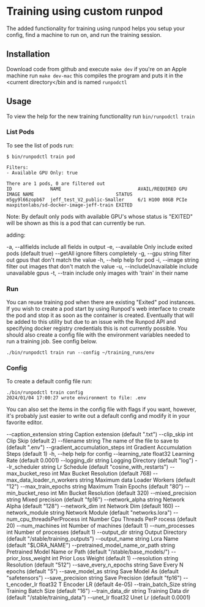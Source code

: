 # Training using custom runpod

The added functionality for training using runpod helps you setup your config, find a machine to run on, and run the training session.

## Installation

Download code from github and execute ```make dev``` if you're on an Apple machine run ```make dev-mac``` this compiles the program and puts it in the <current directory</bin and is named ```runpodctl```

## Usage

To view the help for the new training functionality run ```bin/runpodctl train```


### List Pods

To see the list of pods run:
```
$ bin/runpodctl train pod

Filters:
- Available GPU Only: true

There are 1 pods, 0 are filtered out
ID              NAME                            AVAIL/REQUIRED GPU      IMAGE NAME                              STATUS
m5gy9l66zopb67  jeff_test_V2_public-Smaller     6/1 H100 80GB PCIe      maxpitonlabs/sd-docker-image-jeff-train EXITED
```

Note: By default only pods with available GPU's whose status is "EXITED" will be shown as this is a pod that can currently be run.

adding:

  -a, --allfields            include all fields in output
  -e, --available            Only include exited pods (default true)
      --getAll               ignore filters completely
  -g, --gpu string           filter out gpus that don't match the value
  -h, --help                 help for pod
  -i, --image string         filter out images that don't match the value
  -u, --includeUnavailable   include unavailable gpus
  -t, --train                include only images with 'train' in their name

### Run

You can reuse training pod when there are existing "Exited" pod instances. If you wish to create a pod start by using Runpod's web interface to create the pod and stop it as soon as the container is created. Eventually that will be added to this utility but due to an issue with the Runpod API and specifying docker registry credentials this is not currently possible. You should also create a config file with the environment variables needed to run a training job. See config below.



```
./bin/runpodctl train run --config ~/training_runs/env
```

### Config

To create a default config file run:

```
./bin/runpodctl train config
2024/01/04 17:00:27 wrote environment to file: .env
```

You can also set the items in the config file with flags if you want, however, it's probably just easier to write out a default config and modify it in your favorite editor.

--caption_extension string               Caption extension (default ".txt")
--clip_skip int                          Clip Skip (default 2)
--filename string                        The name of the file to save to (default ".env")
--gradient_accumulation_steps int        Gradient Accumulation Steps (default 1)
-h, --help                                   help for config
--learning_rate float32                  Learning Rate (default 0.0001)
--logging_dir string                     Logging Directory (default "log")
--lr_scheduler string                    Lr Schedule (default "cosine_with_restarts")
--max_bucket_reso int                    Max Bucket Resolution (default 768)
--max_data_loader_n_workers string       Maximum data Loader Workers (default "12")
--max_train_epochs string                Maximum Train Epochs (default "80")
--min_bucket_reso int                    Min Bucket Resolution (default 320)
--mixed_precision string                 Mixed precision (default "fp16")
--network_alpha string                   Network Alpha (default "128")
--network_dim int                        Network Dim (default 160)
--network_module string                  Network Module (default "networks.lora")
--num_cpu_threadsPerProcess int          Number Cpu Threads PerP rocess (default 20)
--num_machines int                       Number of machines (default 1)
--num_processes int                      Number of processes (default 1)
--output_dir string                      Output Directory (default "/stable/training_outputs")
--output_name string                     Lora Name (default "$LORA_NAME")
--pretrained_model_name_or_path string   Pretrained Model Name or Path (default "/stable/base_models/")
--prior_loss_weight int                  Prior Loss Weight (default 1)
--resolution string                      Resolution (default "512")
--save_every_n_epochs string             Save Every N epochs (default "5")
--save_model_as string                   Save Model As (default "safetensors")
--save_precision string                  Save Precision (default "fp16")
--t_encoder_lr float32                   T Encoder LR (default 4e-05)
--train_batch_Size string                Training Batch Size (default "16")
--train_data_dir string                  Training Data dir (default "/stable/training_data")
--unet_lr float32                        Unet Lr (default 0.0001)
